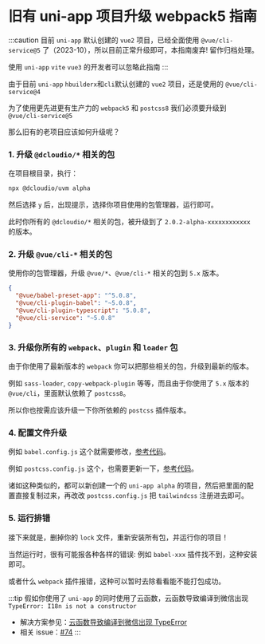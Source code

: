 # 旧有 uni-app 项目升级 webpack5 指南

:::caution
目前 `uni-app` 默认创建的 `vue2` 项目，已经全面使用 `@vue/cli-service@5` 了（2023-10），所以目前正常升级即可，本指南废弃! 留作归档处理。

使用 `uni-app` `vite` `vue3` 的开发者可以忽略此指南
:::

由于目前 `uni-app` `hbuilderx`和`cli`默认创建的 `vue2` 项目，还是使用的 `@vue/cli-service@4`

为了使用更先进更有生产力的 `webpack5` 和 `postcss8` 我们必须要升级到 `@vue/cli-service@5`

那么旧有的老项目应该如何升级呢？

### 1. 升级 `@dcloudio/*` 相关的包

在项目根目录，执行：

```bash
npx @dcloudio/uvm alpha
```

然后选择 `y` 后，出现提示，选择你项目使用的包管理器，运行即可。

此时你所有的 `@dcloudio/*` 相关的包，被升级到了 `2.0.2-alpha-xxxxxxxxxxxx` 的版本。

### 2. 升级 `@vue/cli-*` 相关的包

使用你的包管理器，升级 `@vue/*`、`@vue/cli-*` 相关的包到 `5.x` 版本。

```json
{
  "@vue/babel-preset-app": "^5.0.8",
  "@vue/cli-plugin-babel": "~5.0.8",
  "@vue/cli-plugin-typescript": "5.0.8",
  "@vue/cli-service": "~5.0.8"
}
```

### 3. 升级你所有的 `webpack`、`plugin` 和 `loader` 包

由于你使用了最新版本的 `webpack` 你可以把那些相关的包，升级到最新的版本。

例如 `sass-loader`, `copy-webpack-plugin` 等等，而且由于你使用了 `5.x` 版本的 `@vue/cli`，里面默认依赖了 `postcss8`。

所以你也按需应该升级一下你所依赖的 `postcss` 插件版本。

### 4. 配置文件升级

例如 `babel.config.js` 这个就需要修改，[参考代码](https://github.com/sonofmagic/weapp-tailwindcss-webpack-plugin/blob/main/demo/uni-app-webpack5/babel.config.js)。

例如 `postcss.config.js` 这个，也需要更新一下，[参考代码](https://github.com/sonofmagic/weapp-tailwindcss-webpack-plugin/blob/main/demo/uni-app-webpack5/postcss.config.js)。

诸如这种类似的，都可以新创建一个的 `uni-app alpha` 的项目，然后把里面的配置直接复制过来，再改改 `postcss.config.js` 把 `tailwindcss` 注册进去即可。

### 5. 运行排错

接下来就是，删掉你的 `lock` 文件，重新安装所有包，并运行你的项目！

当然运行时，很有可能报各种各样的错误: 例如 `babel-xxx` 插件找不到，这种安装即可。

或者什么 `webpack` 插件报错，这种可以暂时去除看看能不能打包成功。

:::tip
假如你使用了 `uni-app` 的同时使用了云函数，云函数导致编译到微信出现 `TypeError: I18n is not a constructor`

- 解决方案参见：[云函数导致编译到微信出现 TypeError](https://ask.dcloud.net.cn/question/170057)
- 相关 issue：[#74](https://github.com/sonofmagic/weapp-tailwindcss/issues/74#issuecomment-1573033475)
:::
